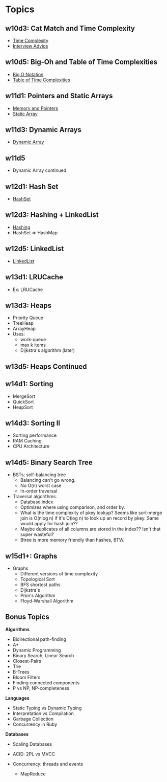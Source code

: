 # Topics

## w10d3: Cat Match and Time Complexity

* [Time Complexity][time-complexity]
* [Interview Advice][interview-advice]

[time-complexity]: ./lecture-01/time-complexity.md
[interview-advice]: ./lecture-01/interview-advice.md

## w10d5: Big-Oh and Table of Time Complexities

* [Big O Notation][big-o-notation]
* [Table of Time Complexities][table-of-time-complexities]

[big-o-notation]: ./lecture-02/big-o-notation.md
[table-of-time-complexities]: ./lecture-02/table-of-time-complexities.md

## w11d1: Pointers and Static Arrays

* [Memory and Pointers][pointers]
* [Static Array][static-array]

[pointers]: ./lecture-03/pointers.md
[static-array]: ./lecture-03/static-array.md

## w11d3: Dynamic Arrays

* [Dynamic Array][dynamic-array]

[dynamic-array]: ./lecture-04/dynamic-array.md

## w11d5

* Dynamic Array continued

## w12d1: Hash Set

* [HashSet][hash-set]

[hash-set]: ./lecture-05/hash-set.md

## w12d3: Hashing + LinkedList

* [Hashing][hashing]
* HashSet => HashMap

[hashing]: ./lecture-06/hashing.md

## w12d5: LinkedList

* [LinkedList][linked-list]

[linked-list]: ./lecture-07/linked-list.md

## w13d1: LRUCache

* Ex: LRUCache

## w13d3: Heaps

* Priority Queue
* TreeHeap
* ArrayHeap
* Uses:
    * work-queue
    * max k items
    * Dijkstra's algorithm (later)

## w13d5: Heaps Continued

## w14d1: Sorting

* MergeSort
* QuickSort
* HeapSort

## w14d3: Sorting II

* Sorting performance
* RAM Caching
* CPU Architecture

## w14d5: Binary Search Tree

* BSTs; self-balancing tree
    * Balancing can't go wrong.
    * No O(n) worst case
    * In-order traversal
* Traversal algorithms.
    * Database index
    * Optimizes where using comparison, and order by.
    * What is the time complexity of pkey lookup? Seems like
      sort-merge join is O(nlog n) if it's O(log n) to look up an
      record by pkey. Same would apply for hash join??
    * Maybe duplicates of all columns are stored in the index?? Isn't
      that super wasteful?
    * Btree is more memory friendly than hashes, BTW.

## w15d1+: Graphs

* Graphs
    * Different versions of time complexity
    * Topological Sort
    * BFS shortest paths
    * Dijkstra's
    * Prim's Algorithm
    * Floyd-Warshall Algorithm

## Bonus Topics

**Algorithms**

* Bidirectional path-finding
* A\*
* Dynamic Programming
* Binary Search, Linear Search
* Closest-Pairs
* Trie
* B-Trees
* Bloom Filters
* Finding connected components
* P vs NP, NP-completeness

**Languages**

* Static Typing vs Dynamic Typing
* Interpretation vs Compilation
* Garbage Collection
* Concurrency in Ruby

**Databases**

* Scaling Databases
* ACID: 2PL vs MVCC

* Concurrency: threads and events
    * MapReduce
